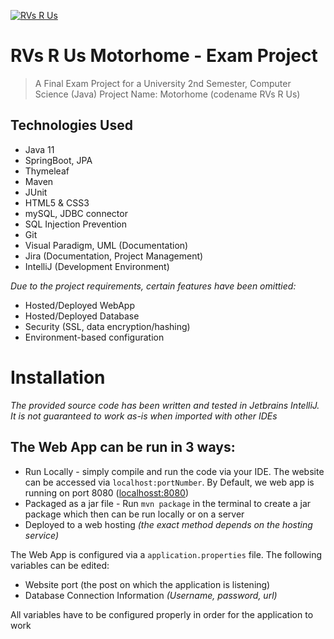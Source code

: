 
<a href="https://www.youtube.com/watch?v=dQw4w9WgXcQ"><img src="https://cdn.discordapp.com/attachments/674220525895286789/710595472062021702/Artboard_34x.png" title="RVsRUs" alt="RVs R Us"></a>

# RVs R Us Motorhome - Exam Project

> A Final Exam Project for a University 2nd Semester, Computer Science (Java)
> Project Name: Motorhome (codename RVs R Us)

Technologies Used
-
- Java 11
- SpringBoot, JPA
- Thymeleaf
- Maven
- JUnit
- HTML5 & CSS3
- mySQL, JDBC connector
- SQL Injection Prevention
- Git
- Visual Paradigm, UML (Documentation)
- Jira (Documentation, Project Management)
- IntelliJ (Development Environment)

*Due to the project requirements, certain features have been omittied:*
 - Hosted/Deployed WebApp
 - Hosted/Deployed Database
 - Security (SSL, data encryption/hashing)
 - Environment-based configuration

# Installation
*The provided source code has been written and tested in Jetbrains IntelliJ. It is not guaranteed to work as-is when imported with other IDEs*

The Web App can be run in 3 ways:
-
- Run Locally - simply compile and run the code via your IDE. The website can be accessed via `localhost:portNumber`. By Default, we web app is running on port 8080 ([localhosst:8080](localhost:8080))
- Packaged as a jar file - Run `mvn package` in the terminal to create a jar package which then can be run locally or on a server
- Deployed to a web hosting *(the exact method depends on the hosting service)*

The Web App is configured via a `application.properties` file. 
The following variables can be edited:
- Website port (the post on which the application is listening)
- Database Connection Information *(Username, password, url)*

All variables have to be configured properly in order for the application to work